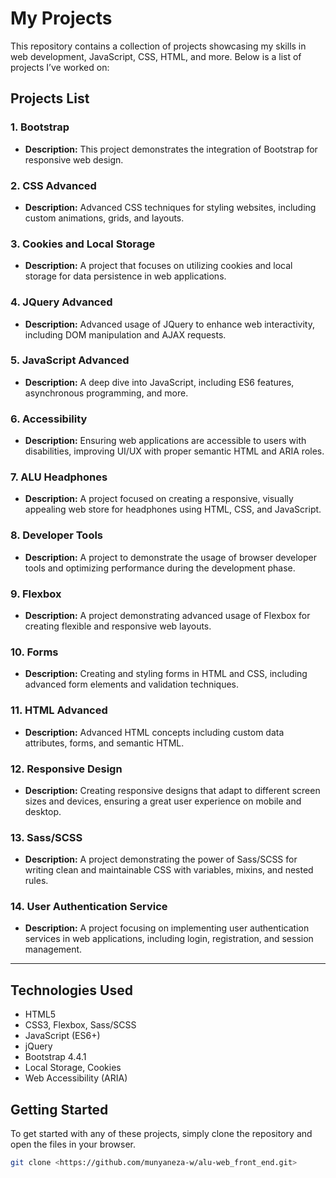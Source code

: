 # My Projects

This repository contains a collection of projects showcasing my skills in web development, JavaScript, CSS, HTML, and more. Below is a list of projects I’ve worked on:

## Projects List

### 1. **Bootstrap**
- **Description:** This project demonstrates the integration of Bootstrap for responsive web design.

### 2. **CSS Advanced**
- **Description:** Advanced CSS techniques for styling websites, including custom animations, grids, and layouts.

### 3. **Cookies and Local Storage**
- **Description:** A project that focuses on utilizing cookies and local storage for data persistence in web applications.

### 4. **JQuery Advanced**
- **Description:** Advanced usage of JQuery to enhance web interactivity, including DOM manipulation and AJAX requests.

### 5. **JavaScript Advanced**
- **Description:** A deep dive into JavaScript, including ES6 features, asynchronous programming, and more.

### 6. **Accessibility**
- **Description:** Ensuring web applications are accessible to users with disabilities, improving UI/UX with proper semantic HTML and ARIA roles.

### 7. **ALU Headphones**
- **Description:** A project focused on creating a responsive, visually appealing web store for headphones using HTML, CSS, and JavaScript.

### 8. **Developer Tools**
- **Description:** A project to demonstrate the usage of browser developer tools and optimizing performance during the development phase.

### 9. **Flexbox**
- **Description:** A project demonstrating advanced usage of Flexbox for creating flexible and responsive web layouts.

### 10. **Forms**
- **Description:** Creating and styling forms in HTML and CSS, including advanced form elements and validation techniques.

### 11. **HTML Advanced**
- **Description:** Advanced HTML concepts including custom data attributes, forms, and semantic HTML.

### 12. **Responsive Design**
- **Description:** Creating responsive designs that adapt to different screen sizes and devices, ensuring a great user experience on mobile and desktop.

### 13. **Sass/SCSS**
- **Description:** A project demonstrating the power of Sass/SCSS for writing clean and maintainable CSS with variables, mixins, and nested rules.

### 14. **User Authentication Service**
- **Description:** A project focusing on implementing user authentication services in web applications, including login, registration, and session management.

---

## Technologies Used

- HTML5
- CSS3, Flexbox, Sass/SCSS
- JavaScript (ES6+)
- jQuery
- Bootstrap 4.4.1
- Local Storage, Cookies
- Web Accessibility (ARIA)

## Getting Started

To get started with any of these projects, simply clone the repository and open the files in your browser.

```bash
git clone <https://github.com/munyaneza-w/alu-web_front_end.git>
